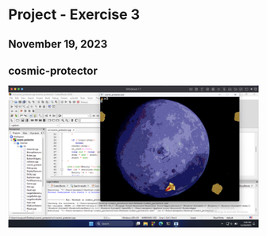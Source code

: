 # Project - Exercise 3
## November 19, 2023

## cosmic-protector
![](./ide-game-cosmic-protector.png)
